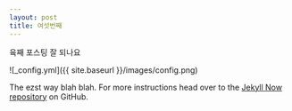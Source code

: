 ```yaml
---
layout: post
title: 여섯번째
---
```

육째 포스팅
잘 되나요

![_config.yml]({{ site.baseurl }}/images/config.png)

The ezst way blah blah. For more instructions head over to the [Jekyll Now repository](https://github.com/barryclark/jekyll-now) on GitHub.
